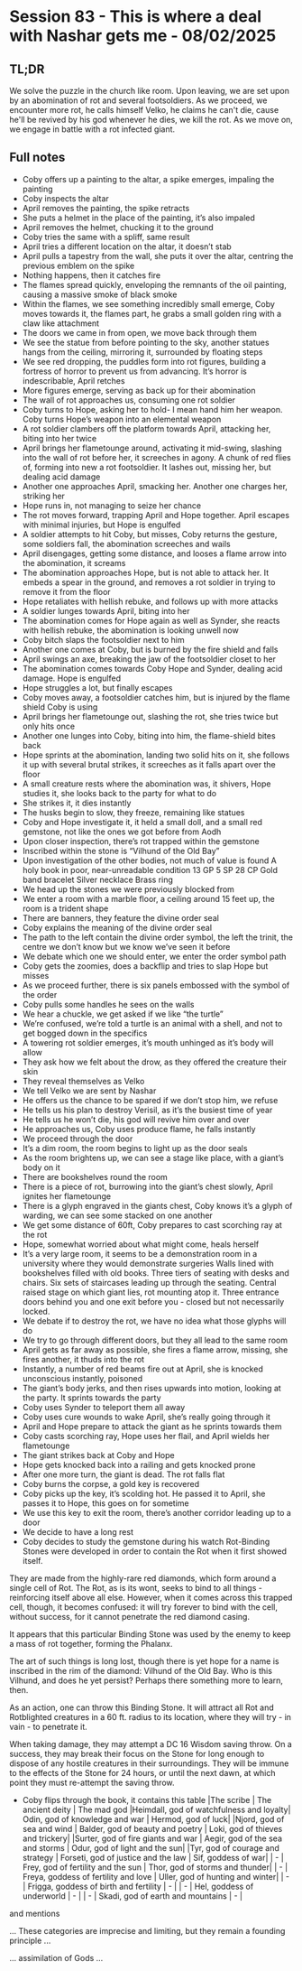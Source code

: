 # Session 83 - This is where a deal with Nashar gets me - 08/02/2025
## TL;DR
We solve the puzzle in the church like room. Upon leaving, we are set upon by an abomination of rot and several footsoldiers. As we proceed, we encounter more rot, he calls himself Velko, he claims he can't die, cause he'll be revived by his god whenever he dies, we kill the rot. As we move on, we engage in battle with a rot infected giant.

## Full notes
- Coby offers up a painting to the altar, a spike emerges, impaling the painting
- Coby inspects the altar
- April removes the painting, the spike retracts
- She puts a helmet in the place of the painting, it’s also impaled
- April removes the helmet, chucking it to the ground
- Coby tries the same with a spliff, same result
- April tries a different location on the altar, it doesn’t stab
- April pulls a tapestry from the wall, she puts it over the altar, centring the previous emblem on the spike
- Nothing happens, then it catches fire
- The flames spread quickly, enveloping the remnants of the oil painting, causing a massive smoke of black smoke
- Within the flames, we see something incredibly small emerge, Coby moves towards it, the flames part, he grabs a small golden ring with a claw like attachment
- The doors we came in from open, we move back through them
- We see the statue from before pointing to the sky, another statues hangs from the ceiling, mirroring it, surrounded by floating steps
- We see red dropping, the puddles form into rot figures, building a fortress of horror to prevent us from advancing. It’s horror is indescribable, April retches
- More figures emerge, serving as back up for their abomination
- The wall of rot approaches us, consuming one rot soldier
- Coby turns to Hope, asking her to hold- I mean hand him her weapon. Coby turns Hope’s weapon into an elemental weapon
- A rot soldier clambers off the platform towards April, attacking her, biting into her twice
- April brings her flametounge around, activating it mid-swing, slashing into the wall of rot before her, it screeches in agony. A chunk of red flies of, forming into new a rot footsoldier. It lashes out, missing her, but dealing acid damage
- Another one approaches April, smacking her. Another one charges her, striking her
- Hope runs in, not managing to seize her chance
- The rot moves forward, trapping April and Hope together. April escapes with minimal injuries, but Hope is engulfed
- A soldier attempts to hit Coby, but misses, Coby returns the gesture, some soldiers fall, the abomination screeches and wails
- April disengages, getting some distance, and looses a flame arrow into the abomination, it screams
- The abomination approaches Hope, but is not able to attack her. It embeds a spear in the ground, and removes a rot soldier in trying to remove it from the floor
- Hope retaliates with hellish rebuke, and follows up with more attacks
- A soldier lunges towards April, biting into her
- The abomination comes for Hope again as well as Synder, she reacts with hellish rebuke, the abomination is looking unwell now
- Coby bitch slaps the footsoldier next to him
- Another one comes at Coby, but is burned by the fire shield and falls
- April swings an axe, breaking the jaw of the footsoldier closet to her
- The abomination comes towards Coby Hope and Synder, dealing acid damage. Hope is engulfed
- Hope struggles a lot, but finally escapes
- Coby moves away, a footsoldier catches him, but is injured by the flame shield Coby is using
- April brings her flametounge out, slashing the rot, she tries twice but only hits once
- Another one lunges into Coby, biting into him, the flame-shield bites back
- Hope sprints at the abomination, landing two solid hits on it, she follows it up with several brutal strikes, it screeches as it falls apart over the floor
- A small creature rests where the abomination was, it shivers, Hope studies it, she looks back to the party for what to do
- She strikes it, it dies instantly
- The husks begin to slow, they freeze, remaining like statues
- Coby and Hope investigate it, it held a small doll, and a small red gemstone, not like the ones we got before from Aodh
- Upon closer inspection, there’s rot trapped within the gemstone
- Inscribed within the stone is “Vilhund of the Old Bay”
- Upon investigation of the other bodies, not much of value is found
A holy book in poor, near-unreadable condition
13 GP 5 SP 28 CP
Gold band bracelet
Silver necklace
Brass ring
- We head up the stones we were previously blocked from
- We enter a room with a marble floor, a ceiling around 15 feet up, the room is a trident shape
- There are banners, they feature the divine order seal
- Coby explains the meaning of the divine order seal
- The path to the left contain the divine order symbol, the left the trinit, the centre we don’t know but we know we’ve seen it before
- We debate which one we should enter, we enter the order symbol path
- Coby gets the zoomies, does a backflip and tries to slap Hope but misses
- As we proceed further, there is six panels embossed with the symbol of the order
- Coby pulls some handles he sees on the walls
- We hear a chuckle, we get asked if we like “the turtle”
- We’re confused, we’re told a turtle is an animal with a shell, and not to get bogged down in the specifics
- A towering rot soldier emerges, it’s mouth unhinged as it’s body will allow
- They ask how we felt about the drow, as they offered the creature their skin
- They reveal themselves as Velko
- We tell Velko we are sent by Nashar
- He offers us the chance to be spared if we don’t stop him, we refuse
- He tells us his plan to destroy Verisil, as it’s the busiest time of year
- He tells us he won’t die, his god will revive him over and over
- He approaches us, Coby uses produce flame, he falls instantly
- We proceed through the door
- It’s a dim room, the room begins to light up as the door seals
- As the room brightens up, we can see a stage like place, with a giant’s body on it
- There are bookshelves round the room
- There is a piece of rot, burrowing into the giant’s chest slowly, April ignites her flametounge
- There is a glyph engraved in the giants chest, Coby knows it’s a glyph of warding, we can see some stacked on one another
- We get some distance of 60ft, Coby prepares to cast scorching ray at the rot
- Hope, somewhat worried about what might come, heals herself
- It’s a very large room, it seems to be a demonstration room in a university where they would demonstrate surgeries
Walls lined with bookshelves filled with old books. Three tiers of seating with desks and chairs. Six sets of staircases leading up through the seating. Central raised stage on which giant lies, rot mounting atop it. Three entrance doors behind you and one exit before you - closed but not necessarily locked.
- We debate if to destroy the rot, we have no idea what those glyphs will do
- We try to go through different doors, but they all lead to the same room
- April gets as far away as possible, she fires a flame arrow, missing, she fires another, it thuds into the rot
- Instantly, a number of red beams fire out at April, she is knocked unconscious instantly, poisoned
- The giant’s body jerks, and then rises upwards into motion, looking at the party. It sprints towards the party
- Coby uses Synder to teleport them all away
- Coby uses cure wounds to wake April, she’s really going through it
- April and Hope prepare to attack the giant as he sprints towards them
- Coby casts scorching ray, Hope uses her flail, and April wields her flametounge
- The giant strikes back at Coby and Hope
- Hope gets knocked back into a railing and gets knocked prone
- After one more turn, the giant is dead. The rot falls flat
- Coby burns the corpse, a gold key is recovered
- Coby picks up the key, it’s scolding hot. He passed it to April, she passes it to Hope, this goes on for sometime
- We use this key to exit the room, there’s another corridor leading up to a door
- We decide to have a long rest
- Coby decides to study the gemstone during his watch
Rot-Binding Stones were developed in order to contain the Rot when it first showed itself.

They are made from the highly-rare red diamonds, which form around a single cell of Rot. The Rot, as is its wont, seeks to bind to all things - reinforcing itself above all else. However, when it comes across this trapped cell, though, it becomes confused: it will try forever to bind with the cell, without success, for it cannot penetrate the red diamond casing.

It appears that this particular Binding Stone was used by the enemy to keep a mass of rot together, forming the Phalanx.

The art of such things is long lost, though there is yet hope for a name is inscribed in the rim of the diamond: Vilhund of the Old Bay. Who is this Vilhund, and does he yet persist? Perhaps there something more to learn, then. 

As an action, one can throw this Binding Stone. It will attract all Rot and Rotblighted creatures in a 60 ft. radius to its location, where they will try - in vain - to penetrate it.

When taking damage, they may attempt a DC 16 Wisdom saving throw. On a success, they may break their focus on the Stone for long enough to dispose of any hostile creatures in their surroundings. They will be immune to the effects of the Stone for 24 hours, or until the next dawn, at which point they must re-attempt the saving throw. 

- Coby flips through the book, it contains this table
|The scribe | The ancient deity | The mad god
|Heimdall, god of watchfulness and loyalty| Odin, god of knowledge and war | Hermod, god of luck|
|Njord, god of sea and wind | Balder, god of beauty and poetry | Loki, god of thieves and trickery|
|Surter, god of fire giants and war | Aegir, god of the sea and storms | Odur, god of light and the sun|
|Tyr, god of courage and strategy | Forseti, god of justice and the law | Sif, goddess of war|
|   -   | Frey, god of fertility and the sun | Thor, god of storms and thunder|
|   -   | Freya, goddess of fertility and love | Uller, god of hunting and winter|
|   -   | Frigga, goddess of birth and fertility |   -   |
|   -   | Hel, goddess of underworld |   -   |
|   -   | Skadi, god of earth and mountains |    -    |

and mentions

… These categories are imprecise and limiting, but they remain a founding principle ...

… assimilation of Gods ...
